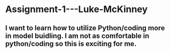 # Assignment-1---Luke-McKinney
## I want to learn how to utilize Python/coding more in model buidling. I am not as comfortable in python/coding so this is exciting for me. 
